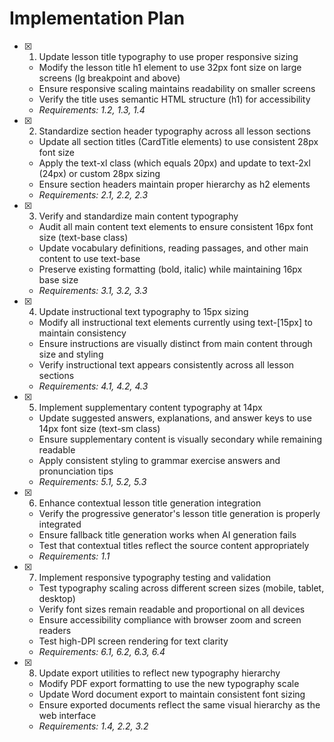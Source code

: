 # Implementation Plan

- [x] 1. Update lesson title typography to use proper responsive sizing

  - Modify the lesson title h1 element to use 32px font size on large screens (lg breakpoint and above)
  - Ensure responsive scaling maintains readability on smaller screens
  - Verify the title uses semantic HTML structure (h1) for accessibility
  - _Requirements: 1.2, 1.3, 1.4_

- [x] 2. Standardize section header typography across all lesson sections

  - Update all section titles (CardTitle elements) to use consistent 28px font size
  - Apply the text-xl class (which equals 20px) and update to text-2xl (24px) or custom 28px sizing
  - Ensure section headers maintain proper hierarchy as h2 elements
  - _Requirements: 2.1, 2.2, 2.3_

- [x] 3. Verify and standardize main content typography

  - Audit all main content text elements to ensure consistent 16px font size (text-base class)
  - Update vocabulary definitions, reading passages, and other main content to use text-base
  - Preserve existing formatting (bold, italic) while maintaining 16px base size
  - _Requirements: 3.1, 3.2, 3.3_

- [x] 4. Update instructional text typography to 15px sizing

  - Modify all instructional text elements currently using text-[15px] to maintain consistency
  - Ensure instructions are visually distinct from main content through size and styling
  - Verify instructional text appears consistently across all lesson sections
  - _Requirements: 4.1, 4.2, 4.3_

- [x] 5. Implement supplementary content typography at 14px

  - Update suggested answers, explanations, and answer keys to use 14px font size (text-sm class)
  - Ensure supplementary content is visually secondary while remaining readable
  - Apply consistent styling to grammar exercise answers and pronunciation tips
  - _Requirements: 5.1, 5.2, 5.3_

- [x] 6. Enhance contextual lesson title generation integration

  - Verify the progressive generator's lesson title generation is properly integrated
  - Ensure fallback title generation works when AI generation fails
  - Test that contextual titles reflect the source content appropriately
  - _Requirements: 1.1_

- [x] 7. Implement responsive typography testing and validation

  - Test typography scaling across different screen sizes (mobile, tablet, desktop)
  - Verify font sizes remain readable and proportional on all devices
  - Ensure accessibility compliance with browser zoom and screen readers
  - Test high-DPI screen rendering for text clarity
  - _Requirements: 6.1, 6.2, 6.3, 6.4_

- [x] 8. Update export utilities to reflect new typography hierarchy

  - Modify PDF export formatting to use the new typography scale
  - Update Word document export to maintain consistent font sizing
  - Ensure exported documents reflect the same visual hierarchy as the web interface
  - _Requirements: 1.4, 2.2, 3.2_
